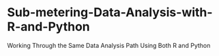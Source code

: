# Sub-metering-Data-Analysis-with-R-and-Python
Working Through the Same Data Analysis Path Using Both R and Python
